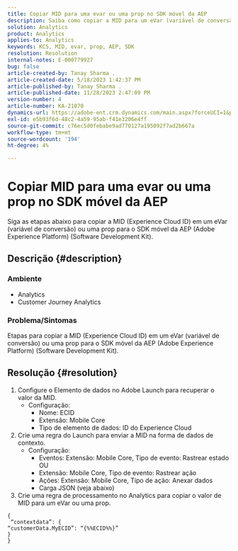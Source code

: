 ```yaml
---
title: Copiar MID para uma evar ou uma prop no SDK móvel da AEP
description: Saiba como copiar a MID para um eVar (variável de conversão) ou uma prop para o SDK móvel da AEP.
solution: Analytics
product: Analytics
applies-to: Analytics
keywords: KCS, MID, evar, prop, AEP, SDK
resolution: Resolution
internal-notes: E-000779927
bug: false
article-created-by: Tanay Sharma .
article-created-date: 5/18/2023 1:42:37 PM
article-published-by: Tanay Sharma .
article-published-date: 11/28/2023 2:47:09 PM
version-number: 4
article-number: KA-21070
dynamics-url: https://adobe-ent.crm.dynamics.com/main.aspx?forceUCI=1&pagetype=entityrecord&etn=knowledgearticle&id=71e4a2d3-81f5-ed11-8848-6045bd006268
exl-id: e5b93f6d-48c2-4a59-95ab-f41e3206e4ff
source-git-commit: c76ec5d0febabe9ad770127a195092f7ad2b667a
workflow-type: tm+mt
source-wordcount: '194'
ht-degree: 4%

---
```


# Copiar MID para uma evar ou uma prop no SDK móvel da AEP


Siga as etapas abaixo para copiar a MID (Experience Cloud ID) em um eVar (variável de conversão) ou uma prop para o SDK móvel da AEP (Adobe Experience Platform) (Software Development Kit).

## Descrição {#description}


### Ambiente

- Analytics
- Customer Journey Analytics


### Problema/Sintomas

Etapas para copiar a MID (Experience Cloud ID) em um eVar (variável de conversão) ou uma prop para o SDK móvel da AEP (Adobe Experience Platform) (Software Development Kit).


## Resolução {#resolution}


1. Configure o Elemento de dados no Adobe Launch para recuperar o valor da MID.
   - Configuração:
      - Nome: ECID
      - Extensão: Mobile Core
      - Tipo de elemento de dados: ID do Experience Cloud
2. Crie uma regra do Launch para enviar a MID na forma de dados de contexto.
   - Configuração:
      - Eventos: Extensão: Mobile Core, Tipo de evento: Rastrear estado OU
      - Extensão: Mobile Core, Tipo de evento: Rastrear ação
      - Ações: Extensão: Mobile Core, Tipo de ação: Anexar dados
      - Carga JSON (veja abaixo)
3. Crie uma regra de processamento no Analytics para copiar o valor de MID para um eVar ou uma prop.



```
{
 “contextdata”: {
“customerData.MyECID”: “{%%ECID%%}”
}
}
```
